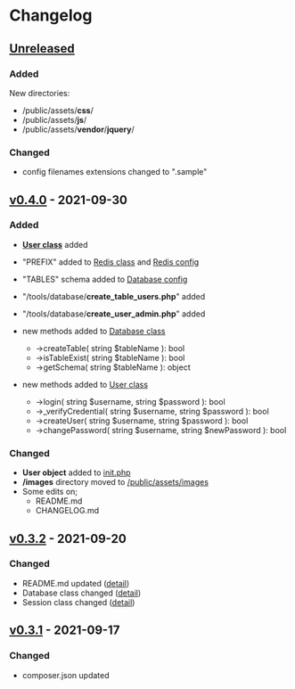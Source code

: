# Changelog

## [Unreleased](https://github.com/mertowitch/PHPneeds/compare/v0.4.0...HEAD)
### Added
New directories:
- /public/assets/**css**/
- /public/assets/**js**/
- /public/assets/**vendor**/**jquery**/

### Changed
- config filenames extensions changed to ".sample"

## [v0.4.0](https://github.com/mertowitch/PHPneeds/compare/v0.3.2...v0.4.0) - 2021-09-30
### Added
- [**User class**](/libs/User.php) added
- "PREFIX" added to [Redis class](/libs/Redis.php) and [Redis config](/confs/conf.redis.php)
- "TABLES" schema added to [Database config](/confs/conf.db.default.php)
- "/tools/database/**create_table_users.php**" added
- "/tools/database/**create_user_admin.php**" added


- new methods added to [Database class](/libs/Database.php)
  - ->createTable( string $tableName ): bool
  - ->isTableExist( string $tableName ): bool
  - ->getSchema( string $tableName ): object


- new methods added to [User class](/libs/User.php)
  - ->login( string $username, string $password ): bool
  - ->_verifyCredential( string $username, string $password ): bool
  - ->createUser( string $username, string $password ): bool
  - ->changePassword( string $username, string $newPassword ): bool

### Changed
- **User object** added to [init.php](/common/init.php)
- **/images** directory moved to [/public/assets/images](/public/assets/images)
- Some edits on;
  - README.md
  - CHANGELOG.md


## [v0.3.2](https://github.com/mertowitch/PHPneeds/compare/v0.3.1...v0.3.2) - 2021-09-20
### Changed
- README.md updated ([detail](https://github.com/mertowitch/PHPneeds/compare/v0.3.1...v0.3.2))
- Database class changed ([detail](https://github.com/mertowitch/PHPneeds/compare/v0.3.1...v0.3.2))
- Session class changed ([detail](https://github.com/mertowitch/PHPneeds/compare/v0.3.1...v0.3.2))

## [v0.3.1](https://github.com/mertowitch/PHPneeds/compare/v0.3.0...v0.3.1) - 2021-09-17
### Changed
- composer.json updated
